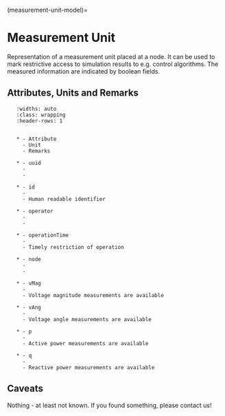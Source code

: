 (measurement-unit-model)=

# Measurement Unit

Representation of a measurement unit placed at a node.
It can be used to mark restrictive access to simulation results to e.g. control algorithms.
The measured information are indicated by boolean fields.

## Attributes, Units and Remarks

```{list-table}
   :widths: auto
   :class: wrapping
   :header-rows: 1


   * - Attribute
     - Unit
     - Remarks

   * - uuid
     -
     -

   * - id
     -
     - Human readable identifier

   * - operator
     -
     -

   * - operationTime
     -
     - Timely restriction of operation

   * - node
     -
     -

   * - vMag
     -
     - Voltage magnitude measurements are available

   * - vAng
     -
     - Voltage angle measurements are available

   * - p
     -
     - Active power measurements are available

   * - q
     -
     - Reactive power measurements are available

```

## Caveats

Nothing - at least not known.
If you found something, please contact us!
